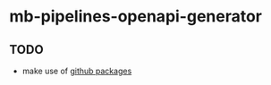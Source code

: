 # mb-pipelines-openapi-generator

## TODO
- make use of [github packages](https://docs.github.com/en/packages/working-with-a-github-packages-registry/working-with-the-apache-maven-registry)